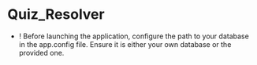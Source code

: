 # Quiz_Resolver
- ! Before launching the application, configure the path to your database in the app.config file. Ensure it is either your own database or the provided one.
